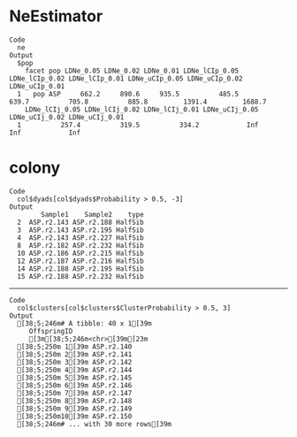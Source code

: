 # NeEstimator

    Code
      ne
    Output
      $pop
        facet pop LDNe_0.05 LDNe_0.02 LDNe_0.01 LDNe_lCIp_0.05 LDNe_lCIp_0.02 LDNe_lCIp_0.01 LDNe_uCIp_0.05 LDNe_uCIp_0.02 LDNe_uCIp_0.01
      1   pop ASP     662.2     890.6     935.5          485.5          639.7          705.8          885.8         1391.4         1688.7
        LDNe_lCIj_0.05 LDNe_lCIj_0.02 LDNe_lCIj_0.01 LDNe_uCIj_0.05 LDNe_uCIj_0.02 LDNe_uCIj_0.01
      1          257.4          319.5          334.2            Inf            Inf            Inf
      

# colony

    Code
      col$dyads[col$dyads$Probability > 0.5, -3]
    Output
            Sample1    Sample2    type
      2  ASP.r2.143 ASP.r2.188 HalfSib
      3  ASP.r2.143 ASP.r2.195 HalfSib
      4  ASP.r2.143 ASP.r2.227 HalfSib
      8  ASP.r2.182 ASP.r2.232 HalfSib
      10 ASP.r2.186 ASP.r2.215 HalfSib
      12 ASP.r2.187 ASP.r2.216 HalfSib
      14 ASP.r2.188 ASP.r2.195 HalfSib
      15 ASP.r2.188 ASP.r2.232 HalfSib

---

    Code
      col$clusters[col$clusters$ClusterProbability > 0.5, 3]
    Output
      [38;5;246m# A tibble: 40 x 1[39m
         OffspringID
         [3m[38;5;246m<chr>[39m[23m      
      [38;5;250m 1[39m ASP.r2.140 
      [38;5;250m 2[39m ASP.r2.141 
      [38;5;250m 3[39m ASP.r2.142 
      [38;5;250m 4[39m ASP.r2.144 
      [38;5;250m 5[39m ASP.r2.145 
      [38;5;250m 6[39m ASP.r2.146 
      [38;5;250m 7[39m ASP.r2.147 
      [38;5;250m 8[39m ASP.r2.148 
      [38;5;250m 9[39m ASP.r2.149 
      [38;5;250m10[39m ASP.r2.150 
      [38;5;246m# ... with 30 more rows[39m

